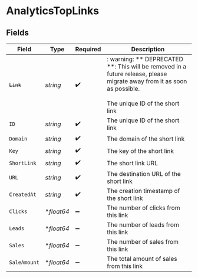 # AnalyticsTopLinks


## Fields

| Field                                                                                                                                                    | Type                                                                                                                                                     | Required                                                                                                                                                 | Description                                                                                                                                              |
| -------------------------------------------------------------------------------------------------------------------------------------------------------- | -------------------------------------------------------------------------------------------------------------------------------------------------------- | -------------------------------------------------------------------------------------------------------------------------------------------------------- | -------------------------------------------------------------------------------------------------------------------------------------------------------- |
| ~~`Link`~~                                                                                                                                               | *string*                                                                                                                                                 | :heavy_check_mark:                                                                                                                                       | : warning: ** DEPRECATED **: This will be removed in a future release, please migrate away from it as soon as possible.<br/><br/>The unique ID of the short link |
| `ID`                                                                                                                                                     | *string*                                                                                                                                                 | :heavy_check_mark:                                                                                                                                       | The unique ID of the short link                                                                                                                          |
| `Domain`                                                                                                                                                 | *string*                                                                                                                                                 | :heavy_check_mark:                                                                                                                                       | The domain of the short link                                                                                                                             |
| `Key`                                                                                                                                                    | *string*                                                                                                                                                 | :heavy_check_mark:                                                                                                                                       | The key of the short link                                                                                                                                |
| `ShortLink`                                                                                                                                              | *string*                                                                                                                                                 | :heavy_check_mark:                                                                                                                                       | The short link URL                                                                                                                                       |
| `URL`                                                                                                                                                    | *string*                                                                                                                                                 | :heavy_check_mark:                                                                                                                                       | The destination URL of the short link                                                                                                                    |
| `CreatedAt`                                                                                                                                              | *string*                                                                                                                                                 | :heavy_check_mark:                                                                                                                                       | The creation timestamp of the short link                                                                                                                 |
| `Clicks`                                                                                                                                                 | **float64*                                                                                                                                               | :heavy_minus_sign:                                                                                                                                       | The number of clicks from this link                                                                                                                      |
| `Leads`                                                                                                                                                  | **float64*                                                                                                                                               | :heavy_minus_sign:                                                                                                                                       | The number of leads from this link                                                                                                                       |
| `Sales`                                                                                                                                                  | **float64*                                                                                                                                               | :heavy_minus_sign:                                                                                                                                       | The number of sales from this link                                                                                                                       |
| `SaleAmount`                                                                                                                                             | **float64*                                                                                                                                               | :heavy_minus_sign:                                                                                                                                       | The total amount of sales from this link                                                                                                                 |